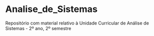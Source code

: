 # Analise_de_Sistemas
Repositório com material relativo à Unidade Curricular de Análise de Sistemas - 2º ano, 2º semestre
